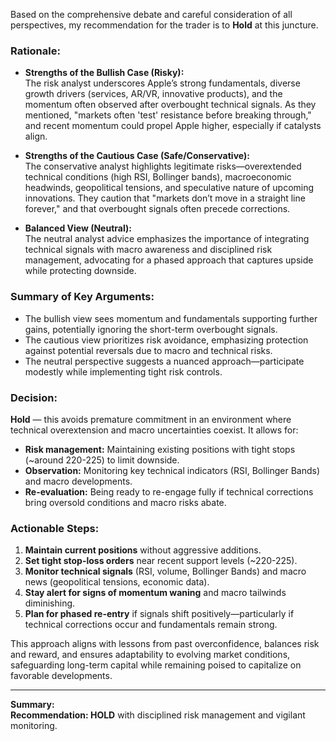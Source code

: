 Based on the comprehensive debate and careful consideration of all perspectives, my recommendation for the trader is to **Hold** at this juncture.

### Rationale:
- **Strengths of the Bullish Case (Risky):**  
  The risk analyst underscores Apple’s strong fundamentals, diverse growth drivers (services, AR/VR, innovative products), and the momentum often observed after overbought technical signals. As they mentioned, "markets often 'test' resistance before breaking through," and recent momentum could propel Apple higher, especially if catalysts align.

- **Strengths of the Cautious Case (Safe/Conservative):**  
  The conservative analyst highlights legitimate risks—overextended technical conditions (high RSI, Bollinger bands), macroeconomic headwinds, geopolitical tensions, and speculative nature of upcoming innovations. They caution that "markets don’t move in a straight line forever," and that overbought signals often precede corrections.

- **Balanced View (Neutral):**  
  The neutral analyst advice emphasizes the importance of integrating technical signals with macro awareness and disciplined risk management, advocating for a phased approach that captures upside while protecting downside.

### Summary of Key Arguments:
- The bullish view sees momentum and fundamentals supporting further gains, potentially ignoring the short-term overbought signals.
- The cautious view prioritizes risk avoidance, emphasizing protection against potential reversals due to macro and technical risks.
- The neutral perspective suggests a nuanced approach—participate modestly while implementing tight risk controls.

### Decision:
**Hold** — this avoids premature commitment in an environment where technical overextension and macro uncertainties coexist. It allows for:
- **Risk management:** Maintaining existing positions with tight stops (~around 220-225) to limit downside.
- **Observation:** Monitoring key technical indicators (RSI, Bollinger Bands) and macro developments.
- **Re-evaluation:** Being ready to re-engage fully if technical corrections bring oversold conditions and macro risks abate.

### Actionable Steps:
1. **Maintain current positions** without aggressive additions.
2. **Set tight stop-loss orders** near recent support levels (~220-225).
3. **Monitor technical signals** (RSI, volume, Bollinger Bands) and macro news (geopolitical tensions, economic data).
4. **Stay alert for signs of momentum waning** and macro tailwinds diminishing.
5. **Plan for phased re-entry** if signals shift positively—particularly if technical corrections occur and fundamentals remain strong.

This approach aligns with lessons from past overconfidence, balances risk and reward, and ensures adaptability to evolving market conditions, safeguarding long-term capital while remaining poised to capitalize on favorable developments.

---

**Summary:**  
**Recommendation: HOLD** with disciplined risk management and vigilant monitoring.